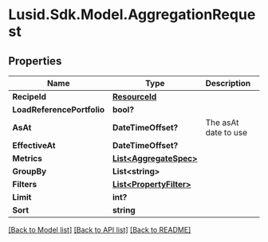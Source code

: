 # Lusid.Sdk.Model.AggregationRequest
## Properties

Name | Type | Description | Notes
------------ | ------------- | ------------- | -------------
**RecipeId** | [**ResourceId**](ResourceId.md) |  | 
**LoadReferencePortfolio** | **bool?** |  | [optional] 
**AsAt** | **DateTimeOffset?** | The asAt date to use | [optional] 
**EffectiveAt** | **DateTimeOffset?** |  | 
**Metrics** | [**List&lt;AggregateSpec&gt;**](AggregateSpec.md) |  | 
**GroupBy** | **List&lt;string&gt;** |  | [optional] 
**Filters** | [**List&lt;PropertyFilter&gt;**](PropertyFilter.md) |  | [optional] 
**Limit** | **int?** |  | [optional] 
**Sort** | **string** |  | [optional] 

[[Back to Model list]](../README.md#documentation-for-models) [[Back to API list]](../README.md#documentation-for-api-endpoints) [[Back to README]](../README.md)

